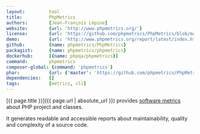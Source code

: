 ```yaml
---
layout:         tool
title:          PhpMetrics
authors:        [Jean-François Lépine]
website:        {url: 'http://www.phpmetrics.org/'}
license:        {url: 'https://github.com/phpmetrics/PhpMetrics/blob/master/LICENSE', label: 'MIT License'}
demo:           {url: 'http://www.phpmetrics.org/report/latest/index.html'}
github:         {name: phpmetrics/PhpMetrics}
packagist:      {name: phpmetrics/phpmetrics}               
dockerhub:      [{name: phpqa/phpmetrics}]     
command:        phpmetrics
composer-global: {command: 'phpmetrics'}
phar:           {url: {'master': 'https://github.com/phpmetrics/PhpMetrics/blob/master/releases/phpmetrics.phar?raw=true', 'X.X.X': 'https://github.com/phpmetrics/PhpMetrics/releases/download/vX.X.X/phpmetrics.phar'}}
dependencies:   []
tags:           [metrics, cli] 
---
```


[{{ page.title }}]({{ page.url | absolute_url }}) provides [software metrics](http://en.wikipedia.org/wiki/Software_metric) about PHP project and classes.

<!--more-->
 
It generates readable and accessible reports about maintainability, quality and complexity of a source code.
